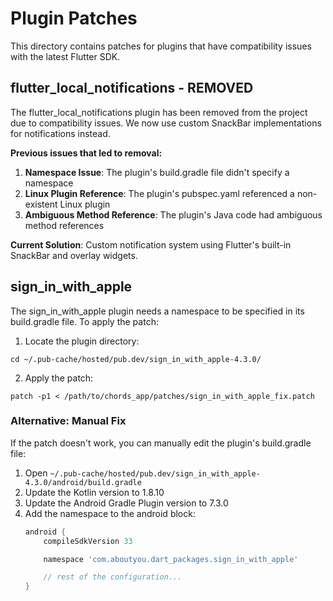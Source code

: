 # Plugin Patches

This directory contains patches for plugins that have compatibility issues with the latest Flutter SDK.

## flutter_local_notifications - REMOVED

The flutter_local_notifications plugin has been removed from the project due to compatibility issues.
We now use custom SnackBar implementations for notifications instead.

**Previous issues that led to removal:**
1. **Namespace Issue**: The plugin's build.gradle file didn't specify a namespace
2. **Linux Plugin Reference**: The plugin's pubspec.yaml referenced a non-existent Linux plugin
3. **Ambiguous Method Reference**: The plugin's Java code had ambiguous method references

**Current Solution**: Custom notification system using Flutter's built-in SnackBar and overlay widgets.

## sign_in_with_apple

The sign_in_with_apple plugin needs a namespace to be specified in its build.gradle file. To apply the patch:

1. Locate the plugin directory:
```
cd ~/.pub-cache/hosted/pub.dev/sign_in_with_apple-4.3.0/
```

2. Apply the patch:
```
patch -p1 < /path/to/chords_app/patches/sign_in_with_apple_fix.patch
```

### Alternative: Manual Fix

If the patch doesn't work, you can manually edit the plugin's build.gradle file:

1. Open `~/.pub-cache/hosted/pub.dev/sign_in_with_apple-4.3.0/android/build.gradle`
2. Update the Kotlin version to 1.8.10
3. Update the Android Gradle Plugin version to 7.3.0
4. Add the namespace to the android block:
   ```gradle
   android {
       compileSdkVersion 33

       namespace 'com.aboutyou.dart_packages.sign_in_with_apple'

       // rest of the configuration...
   }
   ```
